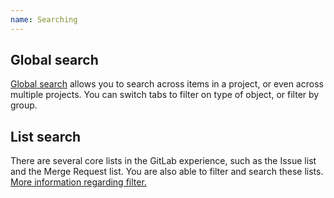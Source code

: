```yaml
---
name: Searching
---
```


## Global search

[Global search](https://gitlab.com/search?group_id=&project_id=13083&repository_ref=&scope=issues&search=mobile) allows you to search across items in a project, or even across multiple projects. You can switch tabs to filter on type of object, or filter by group.

## List search

There are several core lists in the GitLab experience, such as the Issue list and the Merge Request list. You are also able to filter and search these lists. [More information regarding filter.](/patterns/filtering)
